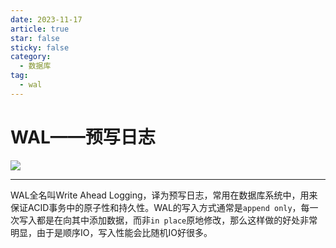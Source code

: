```yaml
---
date: 2023-11-17
article: true
star: false
sticky: false
category:
  - 数据库
tag:
  - wal
---
```


# WAL——预写日志

![](https://public-1308755698.cos.ap-chongqing.myqcloud.com//img/202311292055936.png)
<!-- more -->
---
WAL全名叫Write Ahead Logging，译为预写日志，常用在数据库系统中，用来保证ACID事务中的原子性和持久性。WAL的写入方式通常是`append only`，每一次写入都是在向其中添加数据，而非`in place`原地修改，那么这样做的好处非常明显，由于是顺序IO，写入性能会比随机IO好很多。